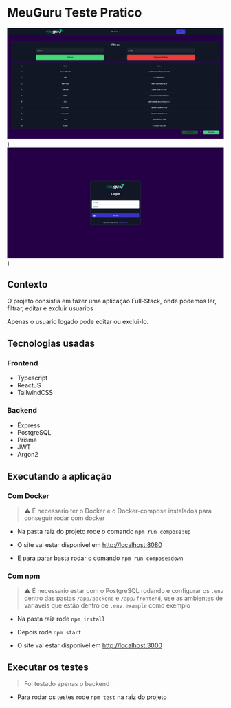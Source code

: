 # MeuGuru Teste Pratico

![HOME](https://github.com/pauloeduardods/meuguru-teste-pratico/blob/main/images/home.png?raw=true))
![LOGIN](https://github.com/pauloeduardods/meuguru-teste-pratico/blob/main/images/login.png?raw=true))
## Contexto

O projeto consistia em fazer uma aplicação Full-Stack, onde podemos ler, filtrar, editar e excluir usuarios

Apenas o usuario logado pode editar ou exclui-lo.

## Tecnologias usadas

### Frontend
* Typescript
* ReactJS
* TailwindCSS

### Backend
* Express
* PostgreSQL
* Prisma
* JWT
* Argon2

## Executando a aplicação

### Com Docker

> :warning: É necessario ter o Docker e o Docker-compose instalados para conseguir rodar com docker

- Na pasta raiz do projeto rode o comando `npm run compose:up`

- O site vai estar disponivel em [http://localhost:8080](http://localhost:8080)

- E para parar basta rodar o comando `npm run compose:down`

### Com npm

> :warning: É necessario estar com o PostgreSQL rodando e configurar os `.env` dentro das pastas `/app/backend` e `/app/frontend`, use as ambientes de variaveis que estão dentro de `.env.example` como exemplo

- Na pasta raiz rode `npm install`

- Depois rode `npm start` 

- O site vai estar disponivel em [http://localhost:3000](http://localhost:3000)

## Executar os testes

> Foi testado apenas o backend

- Para rodar os testes rode `npm test` na raiz do projeto
